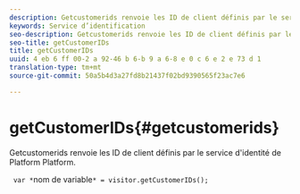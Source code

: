 ```yaml
---
description: Getcustomerids renvoie les ID de client définis par le service d'identité de Platform Platform.
keywords: Service d’identification
seo-description: Getcustomerids renvoie les ID de client définis par le service d'identité de Platform Platform.
seo-title: getCustomerIDs
title: getCustomerIDs
uuid: 4 eb 6 ff 00-2 a 92-46 b 6-b 9 a 6-8 e 0 c 6 e 2 e 73 d 1
translation-type: tm+mt
source-git-commit: 50a5b4d3a27fd8b21437f02bd9390565f23ac7e6

---
```



# getCustomerIDs{#getcustomerids}

Getcustomerids renvoie les ID de client définis par le service d&#39;identité de Platform Platform.

<!--
Is there anything else we can say about this??
-->

` var *`nom de variable`* = visitor.getCustomerIDs();`
